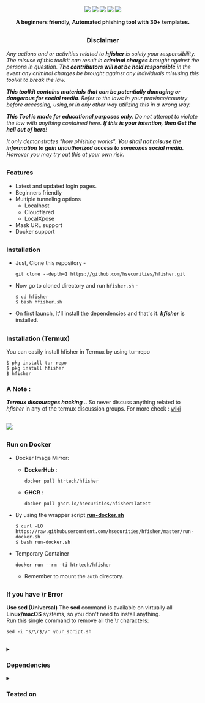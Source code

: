 <!-- hfisher -->
<p align="center">
  <img src="https://img.shields.io/badge/Version-1.0.5-green?style=for-the-badge">
  <img src="https://img.shields.io/github/license/hsecurities/hfisher?style=for-the-badge">
  <img src="https://img.shields.io/github/stars/hsecurities/hfisher?style=for-the-badge">
  <img src="https://img.shields.io/github/issues/hsecurities/hfisher?color=red&style=for-the-badge">
  <img src="https://img.shields.io/github/forks/hsecurities/hfisher?color=teal&style=for-the-badge">
</p>


<p align="center"><b>A beginners friendly, Automated phishing tool with 30+ templates.</b></p>

##

<h3><p align="center">Disclaimer</p></h3>

<i>Any actions and or activities related to <b>hfisher</b> is solely your responsibility. The misuse of this toolkit can result in <b>criminal charges</b> brought against the persons in question. <b>The contributors will not be held responsible</b> in the event any criminal charges be brought against any individuals misusing this toolkit to break the law.

<b>This toolkit contains materials that can be potentially damaging or dangerous for social media</b>. Refer to the laws in your province/country before accessing, using,or in any other way utilizing this in a wrong way.

<b>This Tool is made for educational purposes only</b>. Do not attempt to violate the law with anything contained here. <b>If this is your intention, then Get the hell out of here</b>!

It only demonstrates "how phishing works". <b>You shall not misuse the information to gain unauthorized access to someones social media</b>. However you may try out this at your own risk.</i>

##

### Features

- Latest and updated login pages.
- Beginners friendly
- Multiple tunneling options
  - Localhost
  - Cloudflared
  - LocalXpose
- Mask URL support 
- Docker support

##

### Installation

- Just, Clone this repository -
  ```
  git clone --depth=1 https://github.com/hsecurities/hfisher.git
  ```

- Now go to cloned directory and run `hfisher.sh` -
  ```
  $ cd hfisher
  $ bash hfisher.sh
  ```

- On first launch, It'll install the dependencies and that's it. ***hfisher*** is installed.

##

### Installation (Termux)
You can easily install hfisher in Termux by using tur-repo
```
$ pkg install tur-repo
$ pkg install hfisher
$ hfisher
```
### A Note : 
***Termux discourages hacking*** .. So never discuss anything related to *hfisher* in any of the termux discussion groups. For more check : [wiki](https://wiki.termux.com/wiki/Hacking)

##

<p align="left">
  <a href="https://shell.cloud.google.com/cloudshell/open?cloudshell_git_repo=https://github.com/hsecurities/hfisher.git&tutorial=README.md" target="_blank"><img src="https://gstatic.com/cloudssh/images/open-btn.svg"></a>
</p>

##


### Run on Docker

- Docker Image Mirror:
  - **DockerHub** : 
    ```
    docker pull htrtech/hfisher
    ```
  - **GHCR** : 
    ```
    docker pull ghcr.io/hsecurities/hfisher:latest
    ```

- By using the wrapper script [**run-docker.sh**](https://raw.githubusercontent.com/hsecurities/hfisher/master/run-docker.sh)

  ```
  $ curl -LO https://raw.githubusercontent.com/hsecurities/hfisher/master/run-docker.sh
  $ bash run-docker.sh
  ```
- Temporary Container

  ```
  docker run --rm -ti htrtech/hfisher
  ```
  - Remember to mount the `auth` directory.


##  

<summary><h3>If you have \r Error</h3></summary>
<b>Use sed (Universal)</b>  
The <b>sed</b> command is available on virtually all <b>Linux/macOS</b> systems, so you don't need to install anything.</br>  
Run this single command to remove all the \r characters:  </br>  
  
```
sed -i 's/\r$//' your_script.sh
```
  
##

<details>
  <summary><h3>Dependencies</h3></summary>

<b>hfisher</b> requires following programs to run properly - 
- `git`
- `curl`
- `php`

> All the dependencies will be installed automatically when you run **hfisher** for the first time.
</details>

<details>
  <summary><h3>Tested on</h3></summary>

- **Ubuntu**
- **Debian**
- **Arch**
- **Manjaro**
- **Fedora**
- **Termux**
</details>

<!-- // -->
